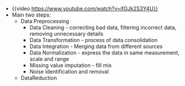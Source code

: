 - {{video https://www.youtube.com/watch?v=ifGJk2S3Y4U}}
- Main two steps:
	- Data Preprocessing
		- Data Cleaning - correcting bad data, filtering incorrect data, removing unnecessary details
		- Data Transformation - process of data consolidation
		- Data Integration - Merging data from different sources
		- Data Normalization - express the data in same measurement, scale and range
		- Missing value imputation - fill mis
		- Noise Identification and removal
	- DataReduction